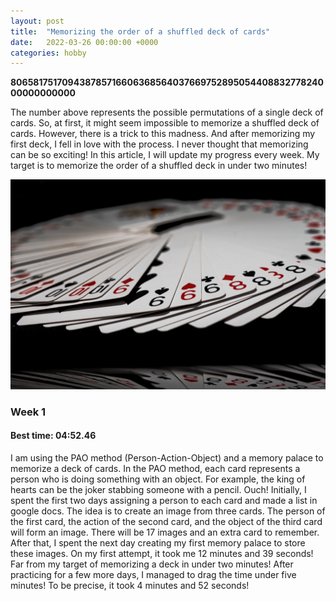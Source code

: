 ```yaml
---
layout: post
title:  "Memorizing the order of a shuffled deck of cards"
date:   2022-03-26 00:00:00 +0000
categories: hobby
---
```


**80658175170943878571660636856403766975289505440883277824000000000000**

The number above represents the possible permutations of a single deck of cards. So, at first, it might seem impossible to memorize a shuffled deck of cards. However, there is a trick to this madness. And after memorizing my first deck, I fell in love with the process. I never thought that memorizing can be so exciting! In this article, I will update my progress every week. My target is to memorize the order of a shuffled deck in under two minutes!

![Cards by Jarosław Kwoczała](/assets/images/cards.jpg)

### Week 1
#### Best time: 04:52.46
I am using the PAO method (Person-Action-Object) and a memory palace to memorize a deck of cards. In the PAO method, each card represents a person who is doing something with an object. For example, the king of hearts can be the joker stabbing someone with a pencil. Ouch! 
Initially, I spent the first two days assigning a person to each card and made a list in google docs. The idea is to create an image from three cards. The person of the first card, the action of the second card, and the object of the third card will form an image. There will be 17 images and an extra card to remember. After that, I spent the next day creating my first memory palace to store these images. 
On my first attempt, it took me 12 minutes and 39 seconds! Far from my target of memorizing a deck in under two minutes! After practicing for a few more days, I managed to drag the time under five minutes! To be precise, it took 4 minutes and 52 seconds!